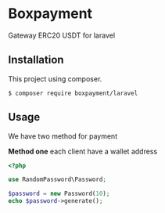 # Boxpayment
Gateway ERC20 USDT for laravel

## Installation
This project using composer.
```
$ composer require boxpayment/laravel
```
## Usage
We have two method for payment

**Method one**
each client have a wallet address
```php
<?php

use RandomPassword\Password;

$password = new Password(10);
echo $password->generate();
```
